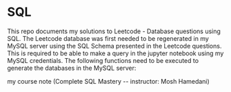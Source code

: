 # SQL

This repo documents my solutions to Leetcode - Database questions using SQL. The Leetcode database was first needed to be regenerated in my MySQL server using the SQL Schema presented in the Leetcode questions. This is required to be able to make a query in the jupyter notebook using my MySQL credentials. The following functions need to be executed to generate the databases in the MySQL server:



my course note (Complete SQL Mastery -- instructor: Mosh Hamedani)
